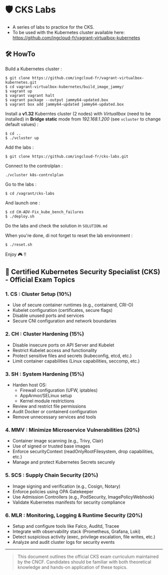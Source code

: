 # 🛡️ CKS Labs

- A series of labs to practice for the CKS.
- To be used with the Kubernetes cluster available here: https://github.com/ingcloud-fr/vagrant-virtualbox-kubernetes

## 🛠️ HowTo

Build a Kubernetes cluster :

```
$ git clone https://github.com/ingcloud-fr/vagrant-virtualbox-kubernetes.git
$ cd vagrant-virtualbox-kubernetes/build_image_jammy/
$ vagrant up
$ vagrant vagrant halt  
$ vagrant package --output jammy64-updated.box
$ vagrant box add jammy64-updated jammy64-updated.box 
```
Install a **v1.32** Kuberntes cluster (2 nodes) with *Virtuallbox* (need to be installed) in **Bridge static** mode from *192.168.1.200* (see `vcluster` to change default values) :

```
$ cd ..
$ ./vcluster up
```

Add the labs :

```
$ git clone https://github.com/ingcloud-fr/cks-labs.git
```

Connect to the controlplan :

```
./vcluster k8s-controlplan
```

Go to the labs :

```
$ cd /vagrant/cks-labs
```

And launch one :

```
$ cd CH-ADV-Fix_kube_bench_failures
$ ./deploy.sh
```

Do the labs and check the solution in `SOLUTION.md`

When you're done, di not forget to reset the lab environment :

```
$ ./reset.sh
```

Enjoy 🎮 !!


## 🧭 Certified Kubernetes Security Specialist (CKS) - Official Exam Topics

### 1. CS : Cluster Setup (10%)
- Use of secure container runtimes (e.g., containerd, CRI-O)
- Kubelet configuration (certificates, secure flags)
- Disable unused ports and services
- Secure CNI configuration and network boundaries

### 2. CH : Cluster Hardening (15%)
- Disable insecure ports on API Server and Kubelet
- Restrict Kubelet access and functionality
- Protect sensitive files and secrets (kubeconfig, etcd, etc.)
- Limit container capabilities (Linux capabilities, seccomp, etc.)

### 3. SH : System Hardening (15%)
- Harden host OS:
  - Firewall configuration (UFW, iptables)
  - AppArmor/SELinux setup
  - Kernel module restrictions
- Review and restrict file permissions
- Audit Docker or containerd configuration
- Remove unnecessary services and tools

### 4. MMV : Minimize Microservice Vulnerabilities (20%)
- Container image scanning (e.g., Trivy, Clair)
- Use of signed or trusted base images
- Enforce securityContext (readOnlyRootFilesystem, drop capabilities, etc.)
- Manage and protect Kubernetes Secrets securely

### 5. SCS : Supply Chain Security (20%)
- Image signing and verification (e.g., Cosign, Notary)
- Enforce policies using OPA Gatekeeper
- Use Admission Controllers (e.g., PodSecurity, ImagePolicyWebhook)
- Validate Kubernetes manifests for security compliance

### 6. MLR : Monitoring, Logging & Runtime Security (20%)
- Setup and configure tools like Falco, Auditd, Tracee
- Integrate with observability stack (Prometheus, Grafana, Loki)
- Detect suspicious activity (exec, privilege escalation, file writes, etc.)
- Analyze and audit cluster logs for security events

---

> This document outlines the official CKS exam curriculum maintained by the CNCF. Candidates should be familiar with both theoretical knowledge and hands-on application of these topics.
